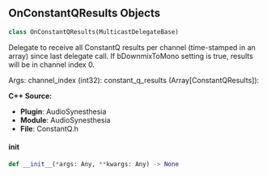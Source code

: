 ## OnConstantQResults Objects

```python
class OnConstantQResults(MulticastDelegateBase)
```

Delegate to receive all ConstantQ results per channel (time-stamped in an array) since last delegate call. If bDownmixToMono setting is true, results will be in channel index 0.

Args:
    channel_index (int32): 
    constant_q_results (Array[ConstantQResults]):

**C++ Source:**

- **Plugin**: AudioSynesthesia
- **Module**: AudioSynesthesia
- **File**: ConstantQ.h

<a id="unreal.OnConstantQResults.__init__"></a>

#### __init__

```python
def __init__(*args: Any, **kwargs: Any) -> None
```

<a id="unreal.OnLatestConstantQResults"></a>